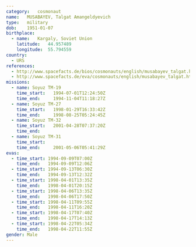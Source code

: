 ```yaml
---
category:	cosmonaut
name:	MUSABAYEV, Talgat Amangeldyevich 
type:	military
dob:	1951-01-07
birthplace:
  - name:	Kargaly, Soviet Union
    latitude:	44.957489
    longitude:	55.794559
country:
  - URS
references:
  - http://www.spacefacts.de/bios/cosmonauts/english/musabayev_talgat.htm
  - http://www.spacefacts.de/eva/cosmonauts/english/musabayev_talgat.htm
missions:
  - name: Soyuz TM-19
    time_start:   1994-07-01T12:24:50Z
    time_end:     1994-11-04T11:18:27Z
  - name: Soyuz TM-27
    time_start:   1998-01-29T16:33:42Z
    time_end:     1998-08-25T05:24:45Z
  - name: Soyuz TM-32
    time_start:   2001-04-28T07:37:20Z
    time_end:     
  - name: Soyuz TM-31
    time_start:   
    time_end:     2001-05-06T05:41:29Z
evas:
  - time_start: 1994-09-09T07:00Z
    time_end:   1994-09-09T12:06Z
  - time_start: 1994-09-13T06:30Z
    time_end:   1994-09-13T12:32Z
  - time_start: 1998-04-01T13:35Z
    time_end:   1998-04-01T20:15Z
  - time_start: 1998-04-06T13:35Z
    time_end:   1998-04-06T17:50Z
  - time_start: 1998-04-11T09:55Z
    time_end:   1998-04-11T16:20Z
  - time_start: 1998-04-17T07:40Z
    time_end:   1998-04-17T14:13Z
  - time_start: 1998-04-22T05:34Z
    time_end:   1998-04-22T11:55Z
gender:	Male
---
```

